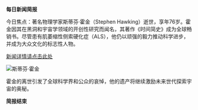 **每日新闻简报**  

今日焦点：著名物理学家斯蒂芬·霍金（Stephen Hawking）逝世，享年76岁。霍金因其在黑洞和宇宙学领域的开创性研究而闻名，其著作《时间简史》成为全球畅销书。尽管患有肌萎缩性侧索硬化症（ALS），他仍以顽强的毅力推动科学进步，并成为大众文化的标志性人物。  

[新闻详情请点击此处](http://www.bbc.com/news/uk-43396008)  

![斯蒂芬·霍金](https://cdn2.thecatapi.com/images/11g.jpg)  

霍金的离世引发了全球科学界和公众的哀悼，他的遗产将继续激励未来世代探索宇宙的奥秘。  

**简报结束**